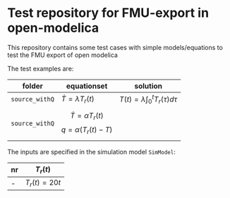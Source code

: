 # Test repository for FMU-export in open-modelica

This repository contains some test cases with simple models/equations to test the FMU export of open modelica

The test examples are:

| folder | equationset | solution |
| ------ | ----------- | -------- |
| `source_withQ` | $\dot{T} = \lambda T_r(t)$ | $T(t) = \lambda \int_0^t T_r(\tau) d\tau$ |
|`source_withQ` | $$\dot{T} = \alpha T_r(t)$$ $$q=\alpha (T_r(t) - T)$$ | | $T(t) = \lambda \int_0^t T_r(\tau) d\tau$ | 

The inputs are specified in the simulation model `SimModel`:

| nr | $T_r(t)$ |
| -- | -------- |
| -  | $T_r(t) = 20 t$ |
